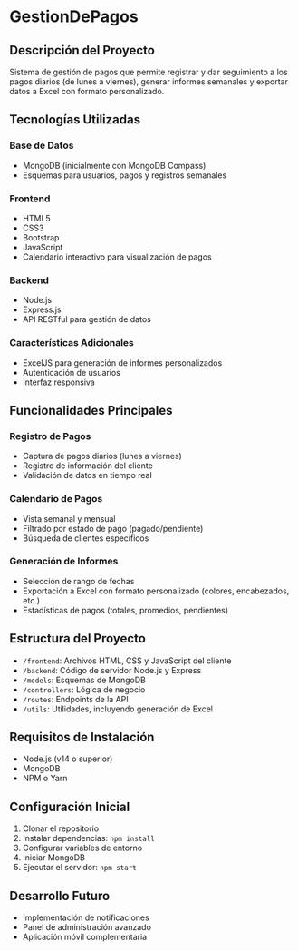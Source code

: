 # GestionDePagos

## Descripción del Proyecto
Sistema de gestión de pagos que permite registrar y dar seguimiento a los pagos diarios (de lunes a viernes), generar informes semanales y exportar datos a Excel con formato personalizado.

## Tecnologías Utilizadas

### Base de Datos
- MongoDB (inicialmente con MongoDB Compass)
- Esquemas para usuarios, pagos y registros semanales

### Frontend
- HTML5
- CSS3
- Bootstrap
- JavaScript
- Calendario interactivo para visualización de pagos

### Backend
- Node.js
- Express.js
- API RESTful para gestión de datos

### Características Adicionales
- ExcelJS para generación de informes personalizados
- Autenticación de usuarios
- Interfaz responsiva

## Funcionalidades Principales

### Registro de Pagos
- Captura de pagos diarios (lunes a viernes)
- Registro de información del cliente
- Validación de datos en tiempo real

### Calendario de Pagos
- Vista semanal y mensual
- Filtrado por estado de pago (pagado/pendiente)
- Búsqueda de clientes específicos

### Generación de Informes
- Selección de rango de fechas
- Exportación a Excel con formato personalizado (colores, encabezados, etc.)
- Estadísticas de pagos (totales, promedios, pendientes)

## Estructura del Proyecto
- `/frontend`: Archivos HTML, CSS y JavaScript del cliente
- `/backend`: Código de servidor Node.js y Express
- `/models`: Esquemas de MongoDB
- `/controllers`: Lógica de negocio
- `/routes`: Endpoints de la API
- `/utils`: Utilidades, incluyendo generación de Excel

## Requisitos de Instalación
- Node.js (v14 o superior)
- MongoDB
- NPM o Yarn

## Configuración Inicial
1. Clonar el repositorio
2. Instalar dependencias: `npm install`
3. Configurar variables de entorno
4. Iniciar MongoDB
5. Ejecutar el servidor: `npm start`

## Desarrollo Futuro
- Implementación de notificaciones
- Panel de administración avanzado
- Aplicación móvil complementaria